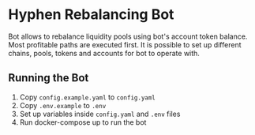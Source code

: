 # Hyphen Rebalancing Bot

Bot allows to rebalance liquidity pools using bot's account token balance. Most profitable paths are executed first. It is possible to set up different chains, pools, tokens and accounts for bot to operate with.

## Running the Bot

1. Copy `config.example.yaml` to `config.yaml`
2. Copy `.env.example` to `.env`
3. Set up variables inside `config.yaml` and `.env` files
4. Run docker-compose up to run the bot

